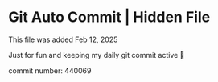 # Git Auto Commit | Hidden File

This file was added Feb 12, 2025

Just for fun and keeping my daily git commit active 🤪

commit number: 440069
